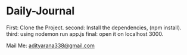 # Daily-Journal

First: Clone the Project. 
second: Install the dependencies, (npm install).
third: using nodemon run app.js 
final: open it on localhost 3000. 

Mail Me: adityarana338@gmail.com
